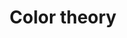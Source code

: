 ---
layout: topic
permalink: /learning/color-theory/
id: colors
hide_navigation: true
title: Color theory
infos:
  title: Color theory
  days: 27
  description: Understand color theory in one month and build color palettes with confidence
resources:
  - title: Interaction of Color — Albers Josef
    url: https://www.amazon.com/Interaction-Color-Revised-Josef-Albers/dp/0300018460
  - title: How pictures work — Molly Bang
    url: https://www.amazon.com/Picture-This-How-Pictures-Work/dp/1452151997
  - title: Practical Color Theory for People Who Code
    url: https://tallys.github.io/color-theory/
projects_ideas:
  - title: Produce 3 different color palettes and publish them in Adobe Color
  - title: Build a script to generate programatically color palettes
experiences:
  - title: How I learnt about color theories and made my best color palettes in one month
    url: https://medium.com/learning-lab/how-i-learnt-about-color-theories-and-made-my-best-color-palettes-in-one-month-a461604ca669
    source: medium.com
    author: Sandoche Adittane
projects_outcome:
  - name: Colors interactor tool
    type: Website
    url: https://colors.learn.uno/
    author: Sandoche Adittane
  - name: SASS Colors playground
    type: Source code
    url: https://codepen.io/sandoche/pen/KyzMZe
    author: Sandoche Adittane
  - name: 5 color palettes
    type: Color palettes
    url: https://color.adobe.com/fr/explore/?q=userId%3A679211BF4FE0AFD20A490D45%40AdobeID
    author: Sandoche Adittane
---